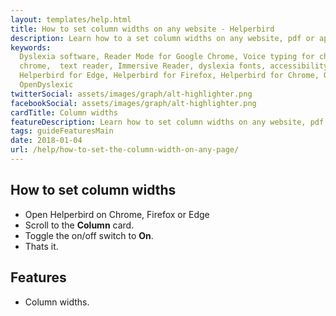 ```yaml
---
layout: templates/help.html
title: How to set column widths on any website - Helperbird
description: Learn how to a set column widths on any website, pdf or app.
keywords:
  Dyslexia software, Reader Mode for Google Chrome, Voice typing for chrome, Text to speech for
  chrome,  text reader, Immersive Reader, dyslexia fonts, accessibility software, dyslexia software,
  Helperbird for Edge, Helperbird for Firefox, Helperbird for Chrome, Opendyslexic for Chrome,
  OpenDyslexic
twitterSocial: assets/images/graph/alt-highlighter.png
facebookSocial: assets/images/graph/alt-highlighter.png
cardTitle: Column widths
featureDescription: Learn how to set column widths on any website, pdf or app.
tags: guideFeaturesMain
date: 2018-01-04
url: /help/how-to-set-the-column-width-on-any-page/
---
```


## How to set column widths

- Open Helperbird on Chrome, Firefox or Edge
- Scroll to the **Column** card.
- Toggle the on/off switch to **On**.
- Thats it.

## Features

- Column widths.
